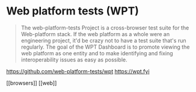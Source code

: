 # Web platform tests (WPT)

>The web-platform-tests Project is a cross-browser test suite for the Web-platform stack.
>If the web platform as a whole were an engineering project, it'd be crazy not to have a test suite that's run regularly. The goal of the WPT Dashboard is to promote viewing the web platform as one entity and to make identifying and fixing interoperability issues as easy as possible.

https://github.com/web-platform-tests/wpt
https://wpt.fyi

[[browsers]]
[[web]]